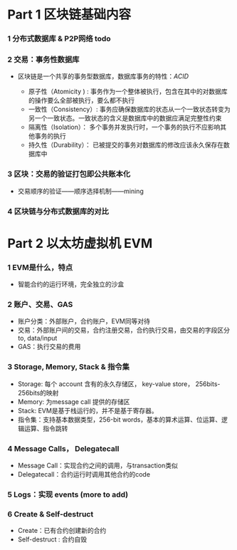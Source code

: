 # Part 1 区块链基础内容

### 1 分布式数据库 & P2P网络 todo    

### 2 交易：事务性数据库
* 区块链是一个共享的事务型数据库，数据库事务的特性：_ACID_
   
    * 原子性（Atomicity )    : 事务作为一个整体被执行，包含在其中的对数据库的操作要么全部被执行，要么都不执行
    * 一致性（Consistency）: 事务应确保数据库的状态从一个一致状态转变为另一个一致状态。一致状态的含义是数据库中的数据应满足完整性约束
    * 隔离性（Isolation）： 多个事务并发执行时，一个事务的执行不应影响其他事务的执行
    * 持久性（Durability）： 已被提交的事务对数据库的修改应该永久保存在数据库中
    
### 3 区块：交易的验证打包即公共账本化

  * 交易顺序的验证——顺序选择机制——mining

### 4 区块链与分布式数据库的对比
            
# Part 2 以太坊虚拟机 EVM

### 1 EVM是什么，特点
   * 智能合约的运行环境，完全独立的沙盒
    
### 2 账户、交易、GAS
   * 账户分类：外部账户，合约账户，EVM同等对待
   * 交易：外部账户间的交易，合约注册交易，合约执行交易，由交易的字段区分to, data/input
   * GAS：执行交易的费用
   
### 3 Storage, Memory, Stack & 指令集
   * Storage: 每个 account 含有的永久存储区， key-value store， 256bits-256bits的映射
   * Memory: 为message call 提供的存储区
   * Stack: EVM是基于栈运行的，并不是基于寄存器。
   * 指令集：支持基本数据类型，256-bit words，基本的算术运算、位运算、逻辑运算、指令跳转

### 4 Message Calls， Delegatecall
   * Message Call：实现合约之间的调用，与transaction类似
   * Delegatecall：合约运行时调用其他合约的code

### 5 Logs：实现 events (more to add)

### 6 Create & Self-destruct 
   * Create：已有合约创建新的合约
   * Self-destruct : 合约自毁
